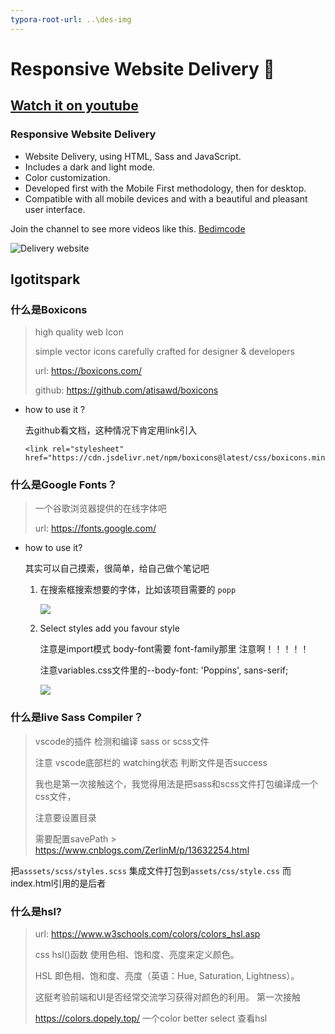 ```yaml
---
typora-root-url: ..\des-img
---
```


# Responsive Website Delivery 🚚
## [Watch it on youtube](https://youtu.be/xOQU3YNHxJc)
### Responsive Website Delivery

- Website Delivery, using HTML, Sass and JavaScript.
- Includes a dark and light mode.
- Color customization.
- Developed first with the Mobile First methodology, then for desktop.
- Compatible with all mobile devices and with a beautiful and pleasant user interface.

Join the channel to see more videos like this. [Bedimcode](https://www.youtube.com/c/Bedimcode)

![Delivery website](/preview.png)





## Igotitspark

### 什么是Boxicons

> high quality web Icon
>
> simple vector icons carefully crafted for designer & developers
>
> url: https://boxicons.com/
>
> github: https://github.com/atisawd/boxicons

- how to use it ?

  去github看文档，这种情况下肯定用link引入

  ```
  <link rel="stylesheet" href="https://cdn.jsdelivr.net/npm/boxicons@latest/css/boxicons.min.css">
  ```

  

### 什么是Google Fonts？

>一个谷歌浏览器提供的在线字体吧
>
>url: https://fonts.google.com/

- how to use it?

  其实可以自己摸索，很简单，给自己做个笔记吧

  1. 在搜索框搜索想要的字体，比如该项目需要的 `popp`

     ![](/01.png)

  2. Select styles add you favour style

     注意是import模式 body-font需要 font-family那里 注意啊！！！！！

     注意variables.css文件里的--body-font: 'Poppins', sans-serif;

     ![](/02.png)

### 什么是live Sass Compiler？

> vscode的插件 检测和编译 sass or scss文件
>
> 注意 vscode底部栏的 watching状态 判断文件是否success
>
> 我也是第一次接触这个，我觉得用法是把sass和scss文件打包编译成一个css文件，
>
> 注意要设置目录
>
> 需要配置savePath > https://www.cnblogs.com/ZerlinM/p/13632254.html

把`asssets/scss/styles.scss` 集成文件打包到`assets/css/style.css` 而index.html引用的是后者



### 什么是hsl?

> url: https://www.w3schools.com/colors/colors_hsl.asp
>
> css hsl()函数 使用色相、饱和度、亮度来定义颜色。
>
> HSL 即色相、饱和度、亮度（英语：Hue, Saturation, Lightness）。
>
> 这挺考验前端和UI是否经常交流学习获得对颜色的利用。 第一次接触
>
> https://colors.dopely.top/  一个color better select 查看hsl



